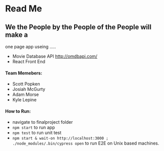 # Read Me
## We the People by the People of the People will make a 
one page app useing .....
- Movie Database API http://omdbapi.com/
- React Front End

#### Team Memebers:
- Scott Popken
- Josiah McGurty
- Adam Morse
- Kyle Lepine

#### How to Run:
- navigate to finalproject folder
- ```npm start``` to run app
- ```npm test``` to run unit test
- ```npm start & wait-on http://localhost:3000 ; ./node_modules/.bin/cypress open``` to run E2E on Unix based machines.
